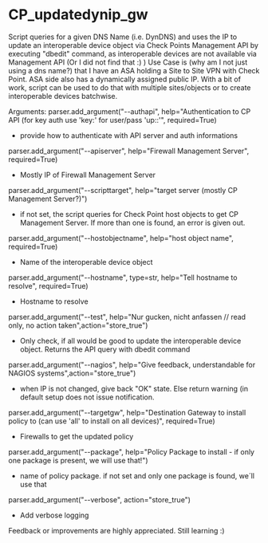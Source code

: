 # CP_updatedynip_gw

Script queries for a given DNS Name (i.e. DynDNS) and uses the IP to update an interoperable device object via Check Points Management API by executing "dbedit" command, as interoperable devices are not available via Management API (Or I did not find that :) ) 
Use Case is (why am I not just using a dns name?) that I have an ASA holding a Site to Site VPN with Check Point. ASA side also has a dynamically assigned public IP. With a bit of work, script can be used to do that with multiple sites/objects or to create interoperable devices batchwise.

Arguments:
parser.add_argument("--authapi", help="Authentication to CP API (for key auth use 'key:<apikey>' for user/pass 'up:<user>:<pass>'", required=True)
 
 - provide how to authenticate with API server and auth informations

parser.add_argument("--apiserver", help="Firewall Management Server", required=True)
- Mostly IP of Firewall Management Server

parser.add_argument("--scripttarget", help="target server (mostly CP Management Server?)")
 - if not set, the script queries for Check Point host objects to get CP Management Server. If more than one is found, an error is given out.

parser.add_argument("--hostobjectname", help="host object name", required=True)
 - Name of the interoperable device object

parser.add_argument("--hostname", type=str, help="Tell hostname to resolve", required=True)
 - Hostname to resolve

parser.add_argument("--test", help="Nur gucken, nicht anfassen // read only, no action taken",action="store_true")
 - Only check, if all would be good to update the interoperable device object. Returns the API query with dbedit command

parser.add_argument("--nagios", help="Give feedback, understandable for NAGIOS systems",action="store_true")
 - when IP is not changed, give back "OK" state. Else return warning (in default setup does not issue notification. 
 
parser.add_argument("--targetgw", help="Destination Gateway to install policy to (can use 'all' to install on all devices)", required=True)
 - Firewalls to get the updated policy

parser.add_argument("--package", help="Policy Package to install - if only one package is present, we will use that!")
 - name of policy package. if not set and only one package is found, we´ll use that

parser.add_argument("--verbose", action="store_true")
 - Add verbose logging
 
 Feedback or improvements are highly appreciated. Still learning :)
 
